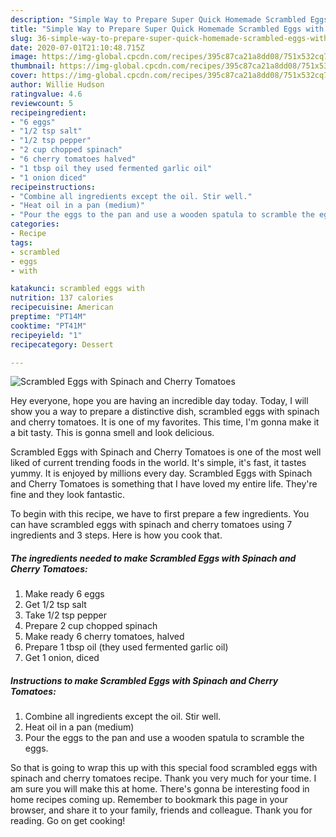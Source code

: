 ```yaml
---
description: "Simple Way to Prepare Super Quick Homemade Scrambled Eggs with Spinach and Cherry Tomatoes"
title: "Simple Way to Prepare Super Quick Homemade Scrambled Eggs with Spinach and Cherry Tomatoes"
slug: 36-simple-way-to-prepare-super-quick-homemade-scrambled-eggs-with-spinach-and-cherry-tomatoes
date: 2020-07-01T21:10:48.715Z
image: https://img-global.cpcdn.com/recipes/395c87ca21a8dd08/751x532cq70/scrambled-eggs-with-spinach-and-cherry-tomatoes-recipe-main-photo.jpg
thumbnail: https://img-global.cpcdn.com/recipes/395c87ca21a8dd08/751x532cq70/scrambled-eggs-with-spinach-and-cherry-tomatoes-recipe-main-photo.jpg
cover: https://img-global.cpcdn.com/recipes/395c87ca21a8dd08/751x532cq70/scrambled-eggs-with-spinach-and-cherry-tomatoes-recipe-main-photo.jpg
author: Willie Hudson
ratingvalue: 4.6
reviewcount: 5
recipeingredient:
- "6 eggs"
- "1/2 tsp salt"
- "1/2 tsp pepper"
- "2 cup chopped spinach"
- "6 cherry tomatoes halved"
- "1 tbsp oil they used fermented garlic oil"
- "1 onion diced"
recipeinstructions:
- "Combine all ingredients except the oil. Stir well."
- "Heat oil in a pan (medium)"
- "Pour the eggs to the pan and use a wooden spatula to scramble the eggs."
categories:
- Recipe
tags:
- scrambled
- eggs
- with

katakunci: scrambled eggs with 
nutrition: 137 calories
recipecuisine: American
preptime: "PT14M"
cooktime: "PT41M"
recipeyield: "1"
recipecategory: Dessert

---
```



![Scrambled Eggs with Spinach and Cherry Tomatoes](https://img-global.cpcdn.com/recipes/395c87ca21a8dd08/751x532cq70/scrambled-eggs-with-spinach-and-cherry-tomatoes-recipe-main-photo.jpg)

Hey everyone, hope you are having an incredible day today. Today, I will show you a way to prepare a distinctive dish, scrambled eggs with spinach and cherry tomatoes. It is one of my favorites. This time, I'm gonna make it a bit tasty. This is gonna smell and look delicious.

Scrambled Eggs with Spinach and Cherry Tomatoes is one of the most well liked of current trending foods in the world. It's simple, it's fast, it tastes yummy. It is enjoyed by millions every day. Scrambled Eggs with Spinach and Cherry Tomatoes is something that I have loved my entire life. They're fine and they look fantastic.




To begin with this recipe, we have to first prepare a few ingredients. You can have scrambled eggs with spinach and cherry tomatoes using 7 ingredients and 3 steps. Here is how you cook that.

<!--inarticleads1-->

##### The ingredients needed to make Scrambled Eggs with Spinach and Cherry Tomatoes:

1. Make ready 6 eggs
1. Get 1/2 tsp salt
1. Take 1/2 tsp pepper
1. Prepare 2 cup chopped spinach
1. Make ready 6 cherry tomatoes, halved
1. Prepare 1 tbsp oil (they used fermented garlic oil)
1. Get 1 onion, diced




<!--inarticleads2-->

##### Instructions to make Scrambled Eggs with Spinach and Cherry Tomatoes:

1. Combine all ingredients except the oil. Stir well.
1. Heat oil in a pan (medium)
1. Pour the eggs to the pan and use a wooden spatula to scramble the eggs.




So that is going to wrap this up with this special food scrambled eggs with spinach and cherry tomatoes recipe. Thank you very much for your time. I am sure you will make this at home. There's gonna be interesting food in home recipes coming up. Remember to bookmark this page in your browser, and share it to your family, friends and colleague. Thank you for reading. Go on get cooking!
